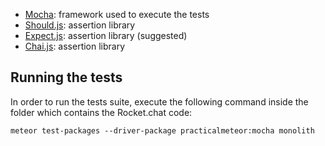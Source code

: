 - [Mocha](https://mochajs.org/): framework used to execute the tests
- [Should.js](https://github.com/shouldjs/should.js): assertion library
- [Expect.js](https://github.com/LearnBoost/expect.js): assertion library (suggested)
- [Chai.js](http://chaijs.com/): assertion library

## Running the tests
In order to run the tests suite, execute the following command inside the folder which contains the Rocket.chat code:

`meteor test-packages --driver-package practicalmeteor:mocha monolith`